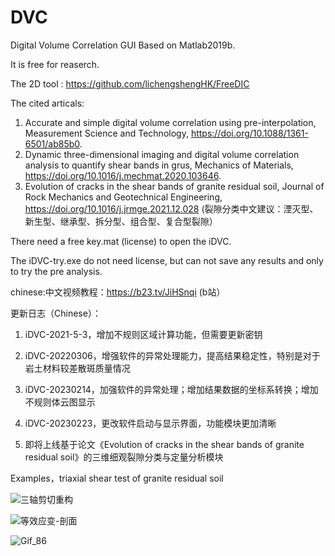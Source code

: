 # DVC
Digital Volume Correlation GUI Based on Matlab2019b.

It is free for reaserch.

The 2D tool : https://github.com/lichengshengHK/FreeDIC

The cited articals:
1. Accurate and simple digital volume correlation using pre-interpolation, Measurement Science and Technology, https://doi.org/10.1088/1361-6501/ab85b0.
2. Dynamic three-dimensional imaging and digital volume correlation analysis to quantify shear bands in grus, Mechanics of Materials, https://doi.org/10.1016/j.mechmat.2020.103646.
3. Evolution of cracks in the shear bands of granite residual soil, Journal of Rock Mechanics and Geotechnical Engineering, https://doi.org/10.1016/j.jrmge.2021.12.028 (裂隙分类中文建议：湮灭型、新生型、继承型、拆分型、组合型、复合型裂隙）

There need a free key.mat (license) to open the iDVC.

The iDVC-try.exe do not need license, but can not save any results and only to try the pre analysis.

chinese:中文视频教程：https://b23.tv/JiHSnqi (b站）

更新日志（Chinese）：

1. iDVC-2021-5-3，增加不规则区域计算功能，但需要更新密钥

2. iDVC-20220306，增强软件的异常处理能力，提高结果稳定性，特别是对于岩土材料较差散斑质量情况

3. iDVC-20230214，加强软件的异常处理；增加结果数据的坐标系转换；增加不规则体云图显示

4. iDVC-20230223，更改软件启动与显示界面，功能模块更加清晰

5. 即将上线基于论文《Evolution of cracks in the shear bands of granite residual soil》的三维细观裂隙分类与定量分析模块

Examples，triaxial shear test of granite residual soil

![三轴剪切重构](https://user-images.githubusercontent.com/47877456/160394417-a98031dc-8157-4d32-b3b2-cccef7704d2a.gif)

![等效应变-剖面](https://user-images.githubusercontent.com/47877456/160393878-903c0703-88a5-4df1-bcc9-16adf88e7f6d.gif)

![Gif_86](https://user-images.githubusercontent.com/47877456/220809748-63c34d92-e65c-4154-9a5e-78269f1e67d5.gif)
